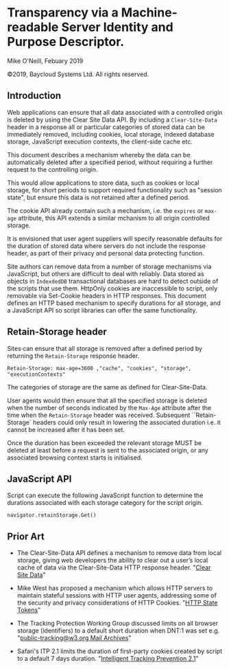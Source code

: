 # Transparency via a Machine-readable Server Identity and Purpose Descriptor.
Mike O'Neill, Febuary 2019

©2019, Baycloud Systems Ltd. All rights reserved.

## Introduction
Web applications can ensure that all data associated with a controlled origin is deleted by using the Clear Site Data API. 
By including a `Clear-Site-Data` header in a response all or particular categories of stored data can be immediately removed,
 including cookies, local storage, indexed database storage, JavaScript execution contexts, the client-side cache etc.

This document describes a mechanism whereby the data can be automatically deleted after a specified period,
without requiring a further request to the controlling origin.

This would allow applications to store data, such as cookies or local storage,
 for short periods to support required functionality such as  "session state",
 but ensure this data is not retained after a defined period. 

The cookie API already contain such a mechanism, i.e. the `expires` or `max-age` attribute,
this API extends a similar mchanism to all origin controlled storage. 

It is envisioned that user agent suppliers will specify reasonable defaults for the duration of stored data where servers do not include
the response header, as part of their privacy and personal data protecting function.

Site authors can remove data from a number of storage mechanisms via JavaScript, 
but others are difficult to deal with reliably. 
Data stored as objects in `IndexdedDB` transactional databases are hard to detect outside of the scripts that use them. 
HttpOnly cookies are inaccessible to script, only removable via Set-Cookie headers in HTTP responses. 
This document defines an HTTP based mechanism to specify durations for all storage, 
and a JavaScript API so script libraries can offer the same functionality.

## Retain-Storage header
Sites can ensure that all storage is removed after a defined period by returning the `Retain-Storage` response header.

`Retain-Storage: max-age=3600 ,"cache", "cookies", "storage", "executionContexts"`

The categories of storage are the same as defined for Clear-Site-Data.

User agents would then ensure that all the specified storage is deleted when the number of seconds indicated by the `Max-Age` attribute
after the time when the `Retain-Storage` header was received. 
Subsequent ``Retain-Storage` headers could only result in lowering the associated duration i.e. it cannot be increased after it has been set.

Once the duration has been exceeded the relevant storage MUST be deleted at least before a request is sent to the associated origin, 
or any associated browsing context starts is initialised.

## JavaScript API
Script can execute the following JavaScript function to determine the durations associated with each storage category for the script origin.

```
navigator.retainStorage.Get()
```

## Prior Art
*  The Clear-Site-Data API defines a mechanism to remove data from local storage, 
giving web developers the ability to clear out a user’s local cache of data via the Clear-Site-Data HTTP response header. 
"[Clear Site Data](https://www.w3.org/TR/clear-site-data/)"

*   Mike West has proposed a mechanism which allows HTTP servers to maintain stateful sessions with HTTP user agents, 
addressing some of the security and privacy considerations of HTTP Cookies. 
"[HTTP State Tokens](https://mikewest.github.io/http-state-tokens/draft-west-http-state-tokens.html)" 

*   The Tracking Protection Working Group discussed limits on all browser storage (identifiers) to a default short duration when DNT:1 was set
e.g. 
"[public-tracking@w3.org Mail Archives](https://lists.w3.org/Archives/Public/public-tracking/2013Jun/0262.html)" 

*   Safari's ITP 2.1 limits the duration of first-party cookies created by script to a default 7 days duration. 
"[Intelligent Tracking Prevention 2.1](https://webkit.org/blog/8613/intelligent-tracking-prevention-2-1/)"



  

